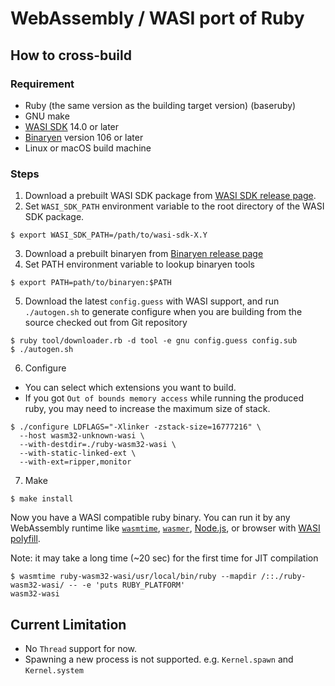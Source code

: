 # WebAssembly / WASI port of Ruby

## How to cross-build

### Requirement

- Ruby (the same version as the building target version) (baseruby)
- GNU make
- [WASI SDK](https://github.com/WebAssembly/wasi-sdk) 14.0 or later
- [Binaryen](https://github.com/WebAssembly/binaryen) version 106 or later
- Linux or macOS build machine

### Steps

1. Download a prebuilt WASI SDK package from [WASI SDK release page](https://github.com/WebAssembly/wasi-sdk/releases).
2. Set `WASI_SDK_PATH` environment variable to the root directory of the WASI SDK package.
```console
$ export WASI_SDK_PATH=/path/to/wasi-sdk-X.Y
```
3. Download a prebuilt binaryen from [Binaryen release page](https://github.com/WebAssembly/binaryen/releases)
4. Set PATH environment variable to lookup binaryen tools
```console
$ export PATH=path/to/binaryen:$PATH
```
5. Download the latest `config.guess` with WASI support, and run `./autogen.sh` to generate configure when you
   are building from the source checked out from Git repository
```console
$ ruby tool/downloader.rb -d tool -e gnu config.guess config.sub
$ ./autogen.sh
```

6. Configure
  - You can select which extensions you want to build.
  - If you got `Out of bounds memory access` while running the produced ruby, you may need to increase the maximum size of stack.
```console
$ ./configure LDFLAGS="-Xlinker -zstack-size=16777216" \
  --host wasm32-unknown-wasi \
  --with-destdir=./ruby-wasm32-wasi \
  --with-static-linked-ext \
  --with-ext=ripper,monitor
```

7. Make
```console
$ make install
```

Now you have a WASI compatible ruby binary. You can run it by any WebAssembly runtime like [`wasmtime`](https://github.com/bytecodealliance/wasmtime), [`wasmer`](https://github.com/wasmerio/wasmer), [Node.js](https://nodejs.org/api/wasi.html), or browser with [WASI polyfill](https://www.npmjs.com/package/@wasmer/wasi).

Note: it may take a long time (~20 sec) for the first time for JIT compilation

```
$ wasmtime ruby-wasm32-wasi/usr/local/bin/ruby --mapdir /::./ruby-wasm32-wasi/ -- -e 'puts RUBY_PLATFORM'
wasm32-wasi
```

## Current Limitation

- No `Thread` support for now.
- Spawning a new process is not supported. e.g. `Kernel.spawn` and `Kernel.system`
